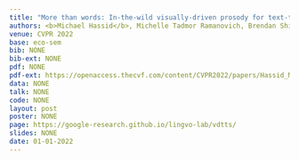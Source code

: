 ```yaml
---
title: "More than words: In-the-wild visually-driven prosody for text-to-speech"
authors: <b>Michael Hassid</b>, Michelle Tadmor Ramanovich, Brendan Shillingford, Miaosen Wang, Ye Jia, Tal Remez
venue: CVPR 2022
base: eco-sem
bib: NONE
bib-ext: NONE
pdf: NONE
pdf-ext: https://openaccess.thecvf.com/content/CVPR2022/papers/Hassid_More_Than_Words_In-the-Wild_Visually-Driven_Prosody_for_Text-to-Speech_CVPR_2022_paper.pdf
data: NONE
talk: NONE
code: NONE
layout: post
poster: NONE
page: https://google-research.github.io/lingvo-lab/vdtts/
slides: NONE
date: 01-01-2022
---
```

